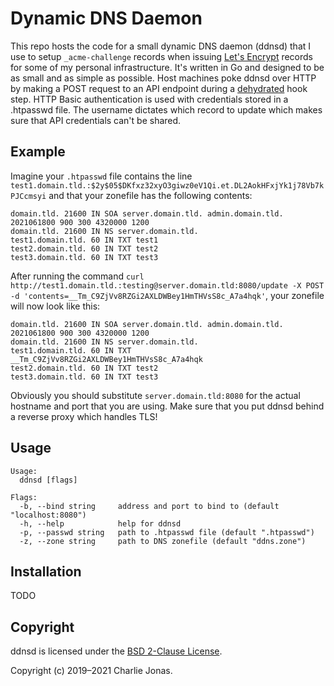 # Dynamic DNS Daemon

This repo hosts the code for a small dynamic DNS daemon (ddnsd) that I use to setup `_acme-challenge` records when issuing [Let's Encrypt](https://letsencrypt.org/) records for some of my personal infrastructure. It's written in Go and designed to be as small and as simple as possible. Host machines poke ddnsd over HTTP by making a POST request to an API endpoint during a [dehydrated](https://github.com/dehydrated-io/dehydrated) hook step. HTTP Basic authentication is used with credentials stored in a .htpasswd file. The username dictates which record to update which makes sure that API credentials can't be shared.

## Example

Imagine your `.htpasswd` file contains the line `test1.domain.tld.:$2y$05$DKfxz32xyO3giwz0eV1Qi.et.DL2AokHFxjYk1j78Vb7kPJCcmsyi` and that your zonefile has the following contents:

```
domain.tld. 21600 IN SOA server.domain.tld. admin.domain.tld. 2021061800 900 300 4320000 1200
domain.tld. 21600 IN NS server.domain.tld.
test1.domain.tld. 60 IN TXT test1
test2.domain.tld. 60 IN TXT test2
test3.domain.tld. 60 IN TXT test3
```

After running the command `curl http://test1.domain.tld.:testing@server.domain.tld:8080/update -X POST -d 'contents=__Tm_C9ZjVv8RZGi2AXLDWBey1HmTHVsS8c_A7a4hqk'`, your zonefile will now look like this:

```
domain.tld. 21600 IN SOA server.domain.tld. admin.domain.tld. 2021061800 900 300 4320000 1200
domain.tld. 21600 IN NS server.domain.tld.
test1.domain.tld. 60 IN TXT __Tm_C9ZjVv8RZGi2AXLDWBey1HmTHVsS8c_A7a4hqk
test2.domain.tld. 60 IN TXT test2
test3.domain.tld. 60 IN TXT test3
```

Obviously you should substitute `server.domain.tld:8080` for the actual hostname and port that you are using. Make sure that you put ddnsd behind a reverse proxy which handles TLS!

## Usage

```
Usage:
  ddnsd [flags]

Flags:
  -b, --bind string     address and port to bind to (default "localhost:8080")
  -h, --help            help for ddnsd
  -p, --passwd string   path to .htpasswd file (default ".htpasswd")
  -z, --zone string     path to DNS zonefile (default "ddns.zone")
```

## Installation

TODO

## Copyright

ddnsd is licensed under the [BSD 2-Clause License](https://opensource.org/licenses/BSD-2-Clause).

Copyright (c) 2019–2021 Charlie Jonas.
